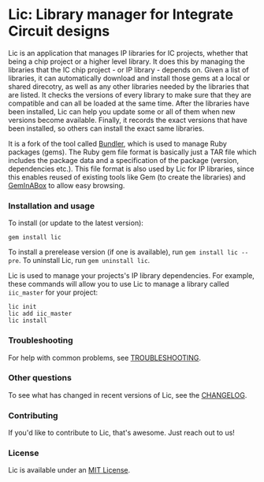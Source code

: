 # Lic: Library manager for Integrate Circuit designs

Lic is an application that manages IP libraries for IC projects, whether that being a chip project or a higher level library. It does this by managing the libraries that the IC chip project - or IP library - depends on. Given a list of libraries, it can automatically download and install those gems at a local or shared direcotry, as well as any other libraries needed by the libraries that are listed. It checks the versions of every library to make sure that they are compatible and can all be loaded at the same time. After the libraries have been installed, Lic can help you update some or all of them when new versions become available. Finally, it records the exact versions that have been installed, so others can install the exact same libraries.

It is a fork of the tool called [Bundler](http://bundler.io), which is used to manage Ruby packages (gems). The Ruby gem file format is basically just a TAR file which includes the package data and a specification of the package (version, dependencies etc.). This file format is also used by Lic for IP libraries, since this enables reused of existing tools like Gem (to create the libraries) and [GemInABox](https://github.com/geminabox/geminabox) to allow easy browsing.

### Installation and usage

To install (or update to the latest version):

```
gem install lic
```

To install a prerelease version (if one is available), run `gem install lic --pre`. To uninstall Lic, run `gem uninstall lic`.

Lic is used to manage your projects's IP library dependencies. For example, these commands will allow you to use Lic to manage a library called `iic_master` for your project:

```
lic init
lic add iic_master
lic install
```

### Troubleshooting

For help with common problems, see [TROUBLESHOOTING](doc/TROUBLESHOOTING.md).

### Other questions

To see what has changed in recent versions of Lic, see the [CHANGELOG](CHANGELOG.md).

### Contributing

If you'd like to contribute to Lic, that's awesome. Just reach out to us!

### License

Lic is available under an [MIT License](https://github.com/ic-factory/lic/blob/master/LICENSE.md).
